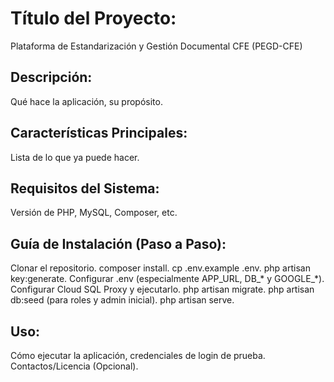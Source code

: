 # **Título del Proyecto:**
Plataforma de Estandarización y Gestión Documental CFE (PEGD-CFE)

## Descripción:
Qué hace la aplicación, su propósito.
## Características Principales:
Lista de lo que ya puede hacer.
## Requisitos del Sistema:
Versión de PHP, MySQL, Composer, etc.
## Guía de Instalación (Paso a Paso):
Clonar el repositorio.
composer install.
cp .env.example .env.
php artisan key:generate.
Configurar .env (especialmente APP_URL, DB_* y GOOGLE_*).
Configurar Cloud SQL Proxy y ejecutarlo.
php artisan migrate.
php artisan db:seed (para roles y admin inicial).
php artisan serve.
## Uso: 
Cómo ejecutar la aplicación, credenciales de login de prueba.
Contactos/Licencia (Opcional).